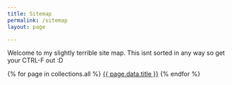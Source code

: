 ```yaml
---
title: Sitemap
permalink: /sitemap
layout: page

---
```


Welcome to my slightly terrible site map. This isnt sorted in any way so get your CTRL-F out :D

{% for page in collections.all %}
<a href="{{ page.url }}">{{ page.data.title }}</a>
{% endfor %}